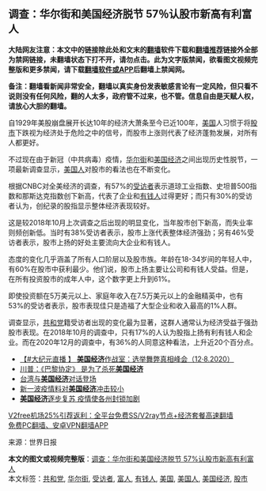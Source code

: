  <h2>调查：华尔街和美国经济脱节 57％认股市新高有利富人</h2> <p class="notice"><b>大陆网友注意：本文中的链接除此处和文末的<a href="https://github.com/bannedbook/fanqiang" >翻墙</a>软件下载和<a href="https://github.com/killgcd/justmysocks/blob/master/README.md">翻墙推荐</a>链接外全部为禁网链接，未翻墙状态下打不开，请勿点击。此为文字版禁闻，欲看图文视频完整版和更多禁闻，请下载<a href="https://github.com/bannedbook/fanqiang">翻墙软件或APP</a>后翻墙上禁闻网。</p><p>备注：翻墙看新闻非常安全，翻墙以真实身份发表敏感言论有一定风险，但只看不说则没有任何风险，翻的人太多，政府管不过来，也不管。信息自由是天赋人权，请放心大胆的翻墙。</b></p>  <div class="entry"> <p id="conimg">自1929年美股崩盘展开长达10年的经济大萧条至今已近100年，<a href="https://www.bannedbook.org/bnews/tag/%e7%be%8e%e5%9b%bd/" class="st_tag internal_tag" rel="tag" title="标签 美国 下的日志">美国</a>人习惯于将<a href="https://www.bannedbook.org/bnews/tag/%e8%82%a1%e5%b8%82/" class="st_tag internal_tag" rel="tag" title="标签 股市 下的日志">股市</a>下跌视为经济处于危险之中的信号，而股市上涨则代表了经济蓬勃发展，对所有人都更好。</p> <p>不过现在由于新冠（中共病毒）疫情，<a href="https://www.bannedbook.org/bnews/tag/%e5%8d%8e%e5%b0%94%e8%a1%97/" class="st_tag internal_tag" rel="tag" title="标签 华尔街 下的日志">华尔街</a>和<a href="https://www.bannedbook.org/bnews/tag/%E7%BE%8E%E5%9B%BD%E7%BB%8F%E6%B5%8E/" class="st_tag internal_tag" rel="tag" title="标签 美国经济 下的日志">美国经济</a>之间出现历史性脱节，一项最新调查显示，<a href="https://www.bannedbook.org/bnews/tag/%E7%BE%8E%E5%9B%BD%E4%BA%BA/" class="st_tag internal_tag" rel="tag" title="标签 美国人 下的日志">美国人</a>对股市的看法也在不断变化。</p> <p>根据CNBC对全美经济的调查，有57%的<a href="https://www.bannedbook.org/bnews/tag/%E5%8F%97%E8%AE%BF%E8%80%85/" class="st_tag internal_tag" rel="tag" title="标签 受访者 下的日志">受访者</a>表示道琼工业指数、史坦普500指数和那斯达克指数创下新高，代表了企业和<a href="https://www.bannedbook.org/bnews/tag/%E6%9C%89%E9%92%B1%E4%BA%BA/" class="st_tag internal_tag" rel="tag" title="标签 有钱人 下的日志">有钱人</a>过得更好；而只有30%的受访者认为，创纪录的股指显示整体经济表现较好。</p> <p>这是较2018年10月上次调查之后出现的明显变化，当年股市创下新高，而失业率则频创新低。当时有38%受访者表示，股市上涨代表整体经济强劲；另有46%受访者表示，股市上扬的好处主要流向大企业和有钱人。</p>  <p>态度的变化几乎涵盖了所有人口阶层以及股市族。年龄在18-34岁间的年轻人中，有60%在股市中获利最少。他们说，股市上扬主要让公司和有钱人受益。但是，在所有投资股市的成年人中，这个数字更上升到61%。</p> <p>即使投资额在5万美元以上、家庭年收入在7.5万美元以上的金融精英中，也有53%的受访者表示，股市表现佳只是造福了大型企业和收入最高的1%人群。</p> <p>调查显示，<a href="https://www.bannedbook.org/bnews/tag/%e5%85%b1%e5%92%8c%e5%85%9a/" class="st_tag internal_tag" rel="tag" title="标签 共和党 下的日志">共和党</a>籍受访者出现的变化最为显著，这群人通常认为经济受益于强劲股市表现。在2018年10月的调查中，只有17%的人认为股指上扬有利有钱人和企业。而在2020年12月的调查中，有36%的人同意这种看法，上升近20个百分点。</p> <ul class='op-related-articles' title='相关阅读'> <li><a href='https://www.bannedbook.org/bnews/bannedvideo/20201209/1444312.html' target='_blank'>【#大纪元直播 】 <b>美国经济</b>作战室：选举舞弊真相峰会（12·8.2020）</a></li> <li><a href='https://www.bannedbook.org/bnews/cnnews/20201123/1435711.html' target='_blank'>川普：《巴黎协定》 是为了杀死<b>美国经济</b></a></li> <li><a href='https://www.bannedbook.org/bnews/worldnews/usa/20201120/1434314.html' target='_blank'>台湾与<b>美国经济</b>对话登场</a></li> <li><a href='https://www.bannedbook.org/bnews/worldnews/usa/20201120/1434227.html' target='_blank'>新一波疫情料对<b>美国经济</b>冲击较小</a></li> <li><a href='https://www.bannedbook.org/bnews/bannedvideo/20201113/1430347.html' target='_blank'><b>美国经济</b>逐步复苏 疫情使各州封锁加剧</a></li> </ul> <p class="texttj"> <a href="https://www.bannedbook.org/forum23/topic22702.html" target="_blank">V2free机场25%引荐返利：全平台免费SS/V2ray节点+经济套餐高速翻墙</a><br/> <a href="https://github.com/bannedbook/fanqiang/wiki/%E7%A6%81%E9%97%BB%E7%BD%91%E5%AE%89%E5%8D%93%E7%BF%BB%E5%A2%99%E6%96%B0%E9%97%BBAPP" target="_blank">免费PC翻墙、安卓VPN翻墙APP</a></p><p> 来源：世界日报 </p> <a name='sharetosocial'></a>       <div><b>本文的图文或视频完整版</b>：<a href='https://www.bannedbook.org/bnews/topimagenews/20201213/1446626.html'>调查：华尔街和美国经济脱节 57%认股市新高有利富人</a></div>  </div><!--END ENTRY--> <div class="postfooter"> <div>本文标签：<a href="https://www.bannedbook.org/bnews/tag/%e5%85%b1%e5%92%8c%e5%85%9a/" rel="tag">共和党</a>, <a href="https://www.bannedbook.org/bnews/tag/%e5%8d%8e%e5%b0%94%e8%a1%97/" rel="tag">华尔街</a>, <a href="https://www.bannedbook.org/bnews/tag/%E5%8F%97%E8%AE%BF%E8%80%85/" rel="tag">受访者</a>, <a href="https://www.bannedbook.org/bnews/tag/%e5%af%8c%e4%ba%ba/" rel="tag">富人</a>, <a href="https://www.bannedbook.org/bnews/tag/%E6%9C%89%E9%92%B1%E4%BA%BA/" rel="tag">有钱人</a>, <a href="https://www.bannedbook.org/bnews/tag/%e7%be%8e%e5%9b%bd/" rel="tag">美国</a>, <a href="https://www.bannedbook.org/bnews/tag/%E7%BE%8E%E5%9B%BD%E4%BA%BA/" rel="tag">美国人</a>, <a href="https://www.bannedbook.org/bnews/tag/%E7%BE%8E%E5%9B%BD%E7%BB%8F%E6%B5%8E/" rel="tag">美国经济</a>, <a href="https://www.bannedbook.org/bnews/tag/%e8%82%a1%e5%b8%82/" rel="tag">股市</a></div>  </div><!--END POSTFOOTER--> 